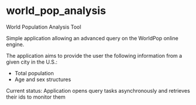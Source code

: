 # world_pop_analysis
World Population Analysis Tool

Simple application allowing an advanced query on the WorldPop online engine.

The application aims to provide the user the following information from a given city in the U.S.:
* Total population
* Age and sex structures

Current status: Application opens query tasks asynchronously and retrieves their ids to monitor them
